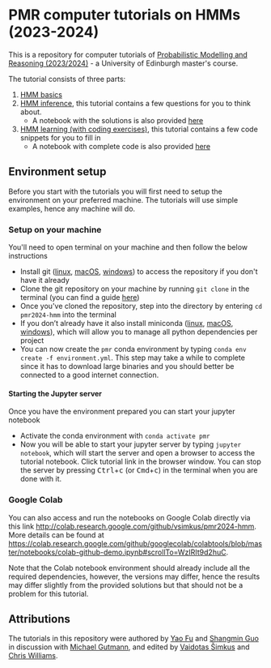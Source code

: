 # PMR computer tutorials on HMMs (2023-2024)

This is a repository for computer tutorials of [Probabilistic Modelling and Reasoning (2023/2024)](https://opencourse.inf.ed.ac.uk/pmr/) - a University of Edinburgh master's course.

The tutorial consists of three parts:

1. [HMM basics](<./HMM basics.ipynb>)
2. [HMM inference](<./HMM inference with questions.ipynb>), this tutorial contains a few questions for you to think about.
    * A notebook with the solutions is also provided [here](<./HMM inference complete.ipynb>)
3. [HMM learning (with coding exercises)](<./HMM learning with code exercises.ipynb>), this tutorial contains a few code snippets for you to fill in
    * A notebook with complete code is also provided [here](<./HMM learning complete.ipynb>)

## Environment setup

Before you start with the tutorials you will first need to setup the environment on your preferred machine. The tutorials will use simple examples, hence any machine will do.

### Setup on your machine

You'll need to open terminal on your machine and then follow the below instructions

* Install git ([linux](https://git-scm.com/download/linux), [macOS](https://git-scm.com/download/mac), [windows](https://git-scm.com/download/win)) to access the repository if you don't have it already
* Clone the git repository on your machine by running `git clone` in the terminal (you can find a guide [here](https://docs.github.com/en/repositories/creating-and-managing-repositories/cloning-a-repository))
* Once you've cloned the repository, step into the directory by entering `cd pmr2024-hmm` into the terminal
* If you don’t already have it also install miniconda  ([linux](https://conda.io/projects/conda/en/latest/user-guide/install/linux.html), [macOS](https://conda.io/projects/conda/en/latest/user-guide/install/macos.html), [windows](https://conda.io/projects/conda/en/latest/user-guide/install/windows.html)), which will allow you to manage all python dependencies per project
* You can now create the `pmr` conda environment by typing `conda env create -f environment.yml`. This step may take a while to complete since it has to download large binaries and you should better be connected to a good internet connection.

#### Starting the Jupyter server

Once you have the environment prepared you can start your jupyter notebook

* Activate the conda environment with `conda activate pmr`
* Now you will be able to start your jupyter server by typing `jupyter notebook`, which will start the server and open a browser to access the tutorial notebook. Click tutorial link in the browser window. You can stop the server by pressing <kbd>Ctrl</kbd>+<kbd>c</kbd> (or <kbd>Cmd</kbd>+<kbd>c</kbd>) in the terminal when you are done with it.

### Google Colab

You can also access and run the notebooks on Google Colab directly via this link <http://colab.research.google.com/github/vsimkus/pmr2024-hmm>. More details can be found at <https://colab.research.google.com/github/googlecolab/colabtools/blob/master/notebooks/colab-github-demo.ipynb#scrollTo=WzIRIt9d2huC>.

Note that the Colab notebook environment should already include all the required dependencies, however, the versions may differ, hence the results may differ slightly from the provided solutions but that should not be a problem for this tutorial.

## Attributions

The tutorials in this repository were authored by [Yao Fu](https://github.com/FranxYao/) and [Shangmin Guo](https://github.com/Shawn-Guo-CN) in discussion with [Michael Gutmann](https://michaelgutmann.github.io/), and edited by [Vaidotas Šimkus](https://github.com/vsimkus) and [Chris Williams](https://homepages.inf.ed.ac.uk/ckiw/).
